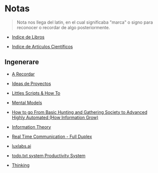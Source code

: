 # Notas

> Nota nos llega del latin, en el cual significaba "marca" o signo para reconocer o recordar de algo posteriormente.


-  [Indice de Libros](https://colab.research.google.com/github/dbremont/Notas/blob/main/Indice%20de%20Libros.ipynb)

-  [Indice de Artículos Científicos](https://colab.research.google.com/github/dbremont/Notas/blob/main/Indice%20de%20Art%C3%ADculos%20Cient%C3%ADficos.ipynb)

## Ingenerare

- [A Recordar](https://colab.research.google.com/github/dbremont/Notas/blob/main/Ingenerare/A%20Recordar.ipynb)

- [Ideas de Proyectos](https://colab.research.google.com/github/dbremont/Notas/blob/main/Ingenerare/Ideas%20de%20Proyectos.ipynb)

- [Littles Scripts & How To](https://colab.research.google.com/github/dbremont/Notas/blob/main/Ingenerare/Littles%20Scripts%20%26%20How%20To.ipynb)

- [Mental Models](https://colab.research.google.com/github/dbremont/Notas/blob/main/Ingenerare/Mental%20Models.ipynb)

- [How to go From Basic Hunting and Gathering Society to Advanced Highly Automated (How Information Grow)](https://colab.research.google.com/github/dbremont/Notas/blob/main/Ingenerare/%20How%20to%20go%20%20From%20Basic%20Hunting%20and%20Gathering%20Society%20to%20Advanced%20Highly%20Automated%20(How%20Information%20Grow)%20.ipynb)

- [Information Theory](https://colab.research.google.com/github/dbremont/Notas/blob/main/Ingenerare/Information%20Theory.ipynb)

- [Real Time Communication - Full Duplex](https://colab.research.google.com/github/dbremont/Notas/blob/main/Ingenerare/Real%20Time%20Communication%20-%20Full%20Duplex.ipynb)

- [luxlabs.ai](https://colab.research.google.com/github/dbremont/Notas/blob/main/Ingenerare/luxlabs.ai.ipynb)

- [todo.txt system Productivity System](https://colab.research.google.com/github/dbremont/Notas/blob/main/Ingenerare/todo.txt%20system%20Productivity%20System.ipynb)

- [Thinking](https://colab.research.google.com/github/dbremont/Notas/blob/main/Ingenerare/Thinking.ipynb)
